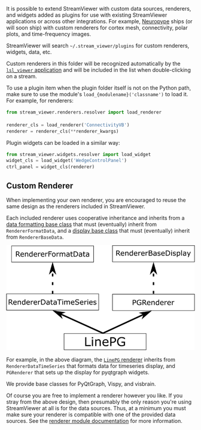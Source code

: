 It is possible to extend StreamViewer with custom data sources, renderers, and widgets added as plugins for use with existing StreamViewer applications or across other integrations. For example, [Neuropype](https://www.neuropype.io) ships (or will soon ship) with custom renderers for cortex mesh, connectivity, polar plots, and time-frequency images.

StreamViewer will search `~/.stream_viewer/plugins` for custom renderers, widgets, data, etc.

Custom renderers in this folder will be recognized automatically by the [`lsl_viewer` application](../modules/applications/lsl_viewer.md) and will be included in the list when double-clicking on a stream.

To use a plugin item when the plugin folder itself is not on the Python path, make sure to use the module's `load_{modulename}('classname')` to load it. For example, for renderers:

```Python
from stream_viewer.renderers.resolver import load_renderer

renderer_cls = load_renderer('ConnectivityVB')
renderer = renderer_cls(**renderer_kwargs)
```

Plugin widgets can be loaded in a similar way:

```Python
from stream_viewer.widgets.resolver import load_widget
widget_cls = load_widget('WedgeControlPanel')
ctrl_panel = widget_cls(renderer)
```

## Custom Renderer

When implementing your own renderer, you are encouraged to reuse the same design as the renderers included in StreamViewer.

Each included renderer uses cooperative inheritance and inherits from a [data formatting base class](../modules/renderers/base_data.md) that must (eventually) inherit from `RendererFormatData`, and a [display base class](../modules/renderers/base_display.md) that must (eventually) inherit from `RendererBaseData`.

![renderer inheritance png](../img/renderer_inheritance.png)

For example, in the above diagram, the [`LinePG` renderer](../modules/renderers/line_pg.md) inherits from `RendererDataTimeSeries` that formats data for timeseries display, and `PGRenderer` that sets up the display for pyqtgraph widgets.

We provide base classes for PyQtGraph, Vispy, and visbrain.

Of course you are free to implement a renderer however you like. If you stray from the above design, then presumably the only reason you're using StreamViewer at all is for the data sources. Thus, at a minimum you must make sure your renderer is compatible with one of the provided data sources. See the [renderer module documentation](../modules/renderers/overview.md#getting-data) for more information. 
